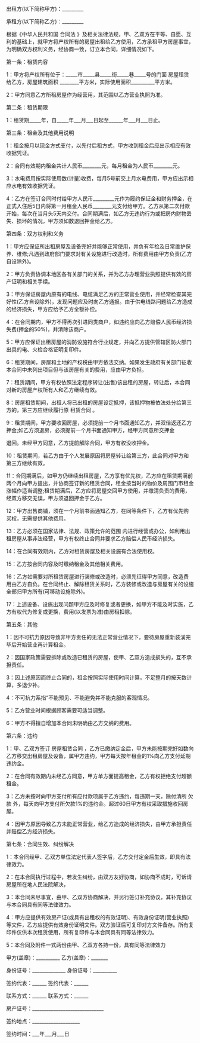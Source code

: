 
 


出租方(以下简称甲方)：_________


承租方(以下简称乙方)：_________


根据《中华人民共和国
合同法
》及相关法律法规，甲、乙双方在平等、自愿、互利的基础上，就甲方将产权所有的房屋出租给乙方使用，乙方承租甲方房屋事宜，为明确双方权利义务，经协商一致，订立本合同，详细情况如下。


第一条：租赁内容


1：甲方将产权所有位于：_____市_____县_____街_____巷_____号的门面
房屋租赁
给乙方，房屋建筑面积 ________平方米，实际使用面积__________平方米。


2：甲方同意乙方所租房屋作为经营用，其范围以乙方营业执照为准。


第二条：租赁期限


1：租赁期_____年，自_____年___月___日起至______年___月___日止。


第三条：租金及其他费用说明


1：租金按月以现金方式支付，以先付后租方式，甲方收到租金后应出示相应有效收据凭证。


2：合同有效期内租金共计人民币________元，每月租金为人民币________元。


3：水电费用按实际使用数(计量)收费，每月5号前交上月水电费用，甲方应出示相应水电有效收据凭证。


4：乙方在签订合同时付给甲方人民币_________元作为履约保证金和财务押金，在正式入住后5日内将第一月租金人民币________元支付给甲方。乙方从第二次付款开始，每次在当月头5天内交付。合同期满后，如乙方无违约行为或把房内财物丢失、损坏的情况，甲方须如数退回押金给乙方。


第四条：双方权利和义务


1：甲方应保证所出租房屋及设备完好并能够正常使用，并负有年检及日常维护保养、维修;凡遇到政府部门要求对有关设施进行改造时，所有费用由甲方负责(乙方自设除外)。


2：甲方负责协调本地区各有关部门的关系，并为乙方办理营业执照提供有效的房产证明和相关手续。


3：甲方保证房屋内原有的电线、电缆满足乙方的正常营业使用，并经常检查其完好性(乙方自设除外)，发现问题应及时向乙方通报。由于供电线路问题给乙方造成的经济损失，甲方应给予乙方全额补偿。


4：在合同期内，甲方不得再次引进同类商户，如违约应向乙方赔偿人民币经济损失费(押金的50%)，并清除该商户。


5：甲方应保证出租房屋的消防设施符合行业规定，并向乙方提供管辖区防火部门出具的电、火检合格证明复印件。


6：租赁期间，房屋和土地的产权税由甲方依法交纳。如果发生政府有关部门征收本合同中未列出项目但与该房屋有关的费用，应由甲方负担。


7：租赁期间，甲方有权依照法定程序转让(出售)该出租的房屋，转让后，本合同对新的房屋产权所有人和乙方继续有效。


8：房屋租赁期间，出租人将已出租的房屋设定抵押，该抵押物被依法处分给第三方的，第三方应继续履行原
租赁合同
。


9：租赁期间，甲方要收回房屋，必须提前一个月书面通知乙方，并双倍返还乙方押金;如乙方须退房，必须提前一个月书面通知甲方，经甲方同意所交押金


退回。未经甲方同意，乙方提前解除合同，甲方有权没收押金。


10：租赁期间，若乙方由于个人发展原因将房屋转让给第三方，此合同对甲方和第三方继续有效。


11：合同期满后，如甲方仍继续出租房屋，乙方享有优先权，乙方应在租赁期满前两个月向甲方提出，并协商签订新的租赁合同，租金按当时的物价及周围门市租金涨幅作适当调整;租赁期满后，乙方应将房屋交回甲方使用，并缴清负责的费用，经双方移交无误，甲方须退回押金于乙方。


12：甲方出售商铺，须在一个月前书面通知乙方，在同等条件下，乙方有优先购买权，无需提供其他费用。


13：乙方必须在国家法律、法规、政策允许的范围 内进行经营或办公，如利用出租房屋从事非法经营，甲方有权终止合同并要求乙方赔偿人民币经济损失。


14：在合同有效期内，乙方对租赁房屋及相关设施有合法使用权。


15：乙方按合同内容及时缴纳租金及其他相关费用。


16：乙方如需要对所租赁房屋进行装修或改造时，必须先征得甲方同意，改造费用由乙方自负。在合同终止、解除租赁关系时，乙方装修或改造与房屋有关的设施全部归甲方所有(可移动设施除外)。


17：上述设备、设施出现问题甲方应及时修复或者更换，如甲方不能及时实施，乙方有权代为修复或更换，费用(以发票为准)由房租扣除。


第五条：其他


1：因不可抗力原因导致非甲方责任的无法正常营业情况下，要待房屋重新装潢完毕后开始营业再计算租金。


2：因国家政策需要拆除或改造已租赁的房屋，使甲、乙双方造成损失的，互不承担责任。


3：因上述原因而终止合同的，租金按照实际使用时间计算，不足整月的按天数计算，多退少补。


4：不可抗力系指“不能预见、不能避免并不能克服的客观情况。


5：乙方营业时间根据顾客需要可适当调整。


6：甲方不得擅自增加本合同未明确由乙方交纳的费用。


第六条：违约


1：甲、乙双方签订
房屋租赁合同
，乙方已缴纳定金后，甲方未能按期完好如数向乙方移交出租房屋及设备，属甲方违约，甲方每天按年租金的1%向乙方支付延期违约金。


2：在合同有效期内未经乙方同意，甲方单方面提高租金，乙方有权拒绝支付超额租金。


3：乙方未按时向甲方支付所有应付款项属于乙方违约，每违期一天，除付清所
欠款
外，每天向甲方支付所欠款1%的违约金。超过60日甲方有权采取措施收回房屋。


4：因甲方原因导致乙方未能正常营业，给乙方造成的经济损失，由甲方承担责任并赔偿乙方经济损失。


第七条：合同生效、纠纷解决


1：本合同经甲、乙双方单位法定代表人签字后，乙方交付定金后生效，即具有法律效力。


2：在本合同执行过程中，若发生纠纷，由双方友好协商，如协商不成时，可诉请房屋所在地人民法院解决，


3：本合同未尽事宜，由甲、乙双方协商解决，并另行签订补充协议，其补充协议与本合同具有同等法律效力。


4：甲方应提供有效房产证(或具有出租权的有效证明)、有效身份证明(营业执照)等文件，乙方应提供有效身份证明文件。双方验证后可复印对方文件备存。所有复印件仅供本次租赁使用，所有复印件与本合同具有同等法律效力。


5：本合同及附件一式两份由甲、乙双方各持一份，具有同等法律效力


甲方(盖章)：__________ 乙方(盖章)：_______


身份证号：______________ 身份证号：__________


签约代表：______ 签约代表：______


联系方式：______ 联系方式：______


房产证号：______________________________


签约地点：____________________


签约时间：___年___月___日
 


 

 
 
 
 
 
  


  
 

  


  


  
 
 
 
 

